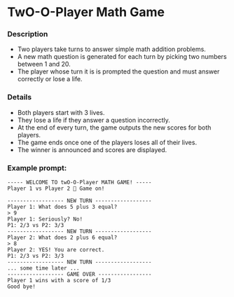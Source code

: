 # TwO-O-Player Math Game

### Description

- Two players take turns to answer simple math addition problems.
- A new math question is generated for each turn by picking two numbers between 1 and 20.
- The player whose turn it is is prompted the question and must answer correctly or lose a life.

### Details

- Both players start with 3 lives.
- They lose a life if they answer a question incorrectly.
- At the end of every turn, the game outputs the new scores for both players.
- The game ends once one of the players loses all of their lives.
- The winner is announced and scores are displayed.

### Example prompt:

```
----- WELCOME TO twO-O-Player MATH GAME! -----
Player 1 vs Player 2 🥊 Game on!

------------------ NEW TURN ------------------
Player 1: What does 5 plus 3 equal?
> 9
Player 1: Seriously? No!
P1: 2/3 vs P2: 3/3
------------------ NEW TURN ------------------
Player 2: What does 2 plus 6 equal?
> 8
Player 2: YES! You are correct.
P1: 2/3 vs P2: 3/3
------------------ NEW TURN ------------------
... some time later ...
------------------ GAME OVER -----------------
Player 1 wins with a score of 1/3
Good bye!
```
